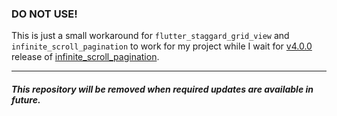 ### DO NOT USE! 

This is just a small workaround for `flutter_staggard_grid_view` and `infinite_scroll_pagination` to work for my project while I wait for [v4.0.0](https://github.com/EdsonBueno/infinite_scroll_pagination/releases) release of [infinite_scroll_pagination](https://github.com/EdsonBueno/infinite_scroll_pagination).

---

##### This repository will be removed when required updates are available in future.
